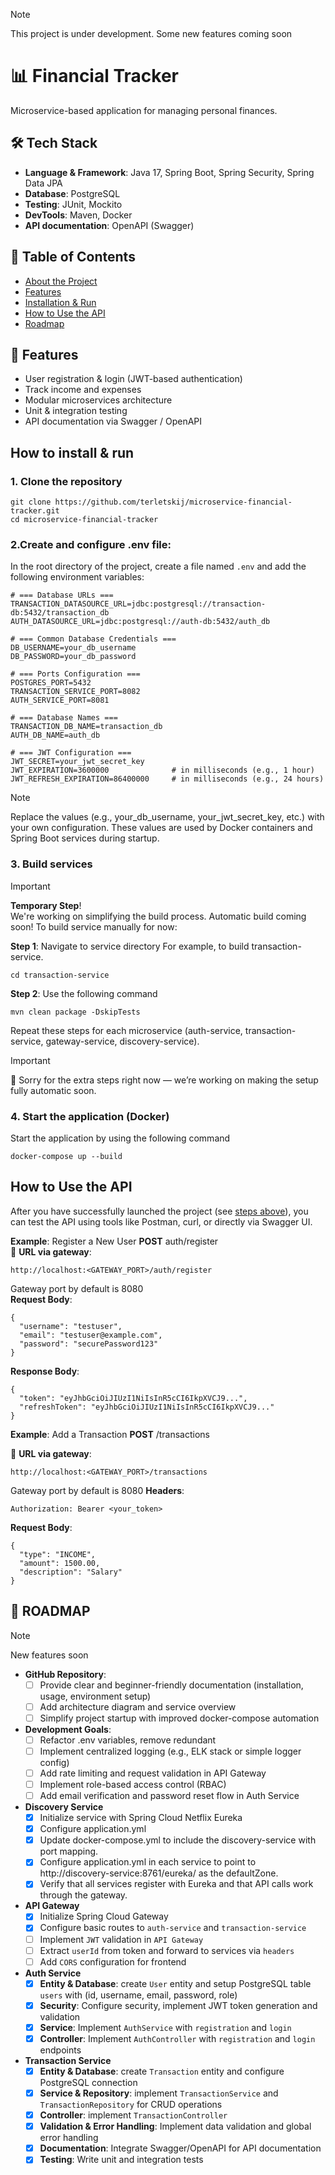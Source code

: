 > [!NOTE]
> This project is under development.
> Some new features coming soon

# 📊 Financial Tracker
Microservice-based application for managing personal finances.
## 🛠 Tech Stack
  - **Language & Framework**: Java 17, Spring Boot, Spring Security, Spring Data JPA
  - **Database**: PostgreSQL
  - **Testing**: JUnit, Mockito
  - **DevTools**: Maven, Docker
  - **API documentation**: OpenAPI (Swagger)

## 📑 Table of Contents
- [About the Project](#-financial-tracker)
- [Features](#-features)
- [Installation & Run](#how-to-install--run)
- [How to Use the API](#how-to-use-the-api)
- [Roadmap](#-roadmap)

## 🚀 Features
  - User registration & login (JWT-based authentication) <br>
  - Track income and expenses <br>
  - Modular microservices architecture <br>
  - Unit & integration testing <br>
  - API documentation via Swagger / OpenAPI
## How to install & run
### 1. Clone the repository
    git clone https://github.com/terletskij/microservice-financial-tracker.git
    cd microservice-financial-tracker
### 2.Create and configure .env file:
In the root directory of the project, create a file named `.env` and add the following environment variables:

    # === Database URLs ===
    TRANSACTION_DATASOURCE_URL=jdbc:postgresql://transaction-db:5432/transaction_db
    AUTH_DATASOURCE_URL=jdbc:postgresql://auth-db:5432/auth_db
    
    # === Common Database Credentials ===
    DB_USERNAME=your_db_username
    DB_PASSWORD=your_db_password
    
    # === Ports Configuration ===
    POSTGRES_PORT=5432
    TRANSACTION_SERVICE_PORT=8082
    AUTH_SERVICE_PORT=8081
    
    # === Database Names ===
    TRANSACTION_DB_NAME=transaction_db
    AUTH_DB_NAME=auth_db
    
    # === JWT Configuration ===
    JWT_SECRET=your_jwt_secret_key
    JWT_EXPIRATION=3600000              # in milliseconds (e.g., 1 hour)
    JWT_REFRESH_EXPIRATION=86400000     # in milliseconds (e.g., 24 hours)
> [!NOTE] 
> Replace the values (e.g., your_db_username, your_jwt_secret_key, etc.) with your own configuration.
> These values are used by Docker containers and Spring Boot services during startup.
### 3. Build services
> [!IMPORTANT]
> **Temporary Step**! <br>
> We're working on simplifying the build process.
> Automatic build coming soon!
To build service manually for now:

**Step 1**: Navigate to service directory
For example, to build transaction-service.

    cd transaction-service
**Step 2**: Use the following command

    mvn clean package -DskipTests
Repeat these steps for each microservice (auth-service, transaction-service, gateway-service, discovery-service).
> [!IMPORTANT]
> 🙏 Sorry for the extra steps right now — we’re working on making the setup fully automatic soon.
### 4. Start the application (Docker)
Start the application by using the following command

    docker-compose up --build

## How to Use the API
After you have successfully launched the project (see [steps above](#how-to-install--run)), you can test the API using tools like Postman, curl, or directly via Swagger UI.

**Example**: Register a New User
**POST** auth/register <br>
📍 **URL via gateway**:

    http://localhost:<GATEWAY_PORT>/auth/register
Gateway port by default is 8080 <br>
**Request Body**:

    {
      "username": "testuser",
      "email": "testuser@example.com",
      "password": "securePassword123"
    }
**Response Body**:

    {
      "token": "eyJhbGciOiJIUzI1NiIsInR5cCI6IkpXVCJ9...",
      "refreshToken": "eyJhbGciOiJIUzI1NiIsInR5cCI6IkpXVCJ9..."
    }
**Example**: Add a Transaction
**POST** /transactions

📍 **URL via gateway**:

    http://localhost:<GATEWAY_PORT>/transactions
Gateway port by default is 8080
**Headers**:

    Authorization: Bearer <your_token>
**Request Body**:

    {
      "type": "INCOME",
      "amount": 1500.00,
      "description": "Salary"
    }
## 🚀 ROADMAP
> [!NOTE]
> New features soon
- **GitHub Repository**:
  - [ ] Provide clear and beginner-friendly documentation (installation, usage, environment setup)
  - [ ] Add architecture diagram and service overview
  - [ ] Simplify project startup with improved docker-compose automation
- **Development Goals**:
  - [ ] Refactor .env variables, remove redundant 
  - [ ] Implement centralized logging (e.g., ELK stack or simple logger config)
  - [ ] Add rate limiting and request validation in API Gateway
  - [ ] Implement role-based access control (RBAC)
  - [ ] Add email verification and password reset flow in Auth Service
- **Discovery Service**
  - [x] Initialize service with Spring Cloud Netflix Eureka
  - [x] Configure application.yml
  - [x] Update docker-compose.yml to include the discovery-service with port mapping.
  - [x] Configure application.yml in each service to point to http://discovery-service:8761/eureka/ as the defaultZone.
  - [x] Verify that all services register with Eureka and that API calls work through the gateway.
- **API Gateway**
  - [x] Initialize Spring Cloud Gateway 
  - [X] Configure basic routes to `auth-service` and `transaction-service`
  - [ ] Implement `JWT` validation in `API Gateway`
  - [ ] Extract `userId` from token and forward to services via `headers`
  - [ ] Add `CORS` configuration for frontend
        
- **Auth Service**
  - [x] **Entity & Database**: create `User` entity and setup PostgreSQL table `users` with (id, username, email, password, role)
  - [x] **Security**: Configure security, implement JWT token generation and validation
  - [x] **Service**: Implement `AuthService` with `registration` and `login`
  - [x] **Controller**: Implement  `AuthController` with `registration` and `login` endpoints

- **Transaction Service**
  - [x] **Entity & Database**: create `Transaction` entity and configure PostgreSQL connection
  - [x] **Service & Repository**: implement `TransactionService` and `TransactionRepository` for CRUD operations
  - [x] **Controller**: implement `TransactionController`
  - [x] **Validation & Error Handling**: Implement data validation and global error handling
  - [x] **Documentation**: Integrate Swagger/OpenAPI for API documentation
  - [x] **Testing**: Write unit and integration tests
